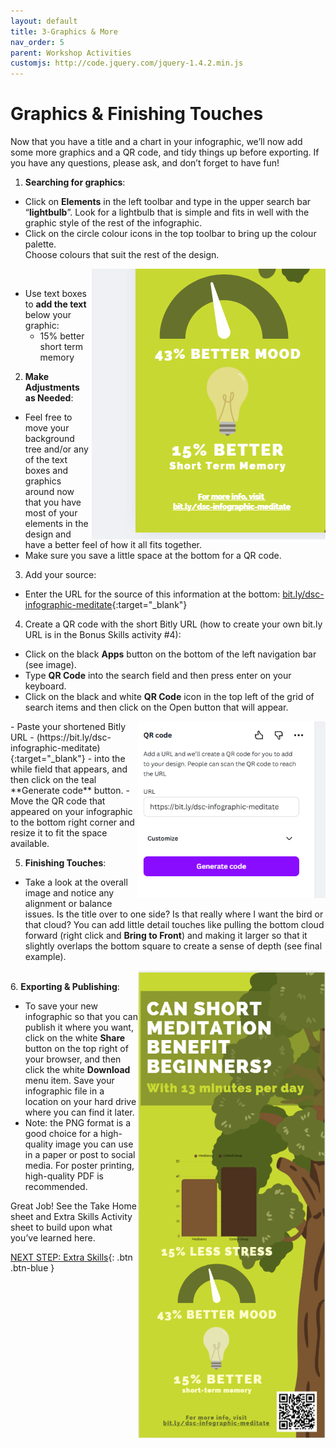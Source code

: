 ```yaml
---
layout: default
title: 3-Graphics & More
nav_order: 5
parent: Workshop Activities
customjs: http://code.jquery.com/jquery-1.4.2.min.js
---
```

# Graphics & Finishing Touches
Now that you have a title and a chart in your infographic, we’ll now add some more graphics and a QR code, and tidy things up before exporting. If you have any questions, please ask, and don’t forget to have fun!

1. **Searching for graphics**:
  - Click on **Elements** in the left toolbar and type in the upper search bar “**lightbulb**”. Look for a lightbulb that is simple and fits in well with the graphic style of the rest of the infographic. 
  - Click on the circle colour icons in the top toolbar to bring up the colour palette. <br> Choose colours that suit the rest of the design.
    
  <img src="images//info10.png" style="float:right" alt="15% better short term memory graphic"><br>
  
  - Use text boxes to **add the text** below your graphic:
      - 15% better short term memory<br>

2. **Make Adjustments as Needed**:
  - Feel free to move your background tree and/or any of the text boxes and graphics around now that you have most of your elements in the design and have a better feel of how it all fits together.
  - Make sure you save a little space at the bottom for a QR code.
 
3. Add your source:
  - Enter the URL for the source of this information at the bottom: [bit.ly/dsc-infographic-meditate](https://bit.ly/dsc-infographic-meditate){:target="_blank"}
4. Create a QR code with the short Bitly URL (how to create your own bit.ly URL is in the Bonus Skills activity #4):
  - Click on the black **Apps** button on the bottom of the left navigation bar (see image).
  - Type **QR Code** into the search field and then press enter on your keyboard.
  - Click on the black and white **QR Code** icon in the top left of the grid of search items and then click on the Open button that will appear.
  <img src="images/info12.png" style="float:right;width:300px;" alt="QR code"> 
  - Paste your shortened Bitly URL - (https://bit.ly/dsc-infographic-meditate){:target="_blank"} - into the while field that appears, and then click on the teal **Generate code** button.
  - Move the QR code that appeared on your infographic to the bottom right corner and resize it to fit the space available.

5. **Finishing Touches**:
  - Take a look at the overall image and notice any alignment or balance issues. Is the title over to one side? Is that really where I want the bird or that cloud? You can add little detail touches like pulling the bottom cloud forward (right click and **Bring to Front**) and making it larger so that it slightly overlaps the bottom square to create a sense of depth (see final example). 

  <img src="images/info11.png" style="float:right;width:300px;" alt="Complete infographic."> <br>
6. **Exporting & Publishing**:
  - To save your new infographic so that you can publish it where you want, click on the white **Share** button on the top right of your browser, and then click the white **Download** menu item. Save your infographic file in a location on your hard drive where you can find it later.
  - Note: the PNG format is a good choice for a high-quality image you can use in a paper or post to social media. For poster printing, high-quality PDF is recommended.

Great Job! See the Take Home sheet and Extra Skills Activity sheet to build upon what you’ve learned here.


<script>  

    function toggle(input) {
        var x = document.getElementById(input);
        if (x.style.display === "none") {
            x.style.display = "block";
        } else {
            x.style.display = "none";
        }
    }
</script>

[NEXT STEP: Extra Skills](4-canva-extra-skills.html){: .btn .btn-blue }
